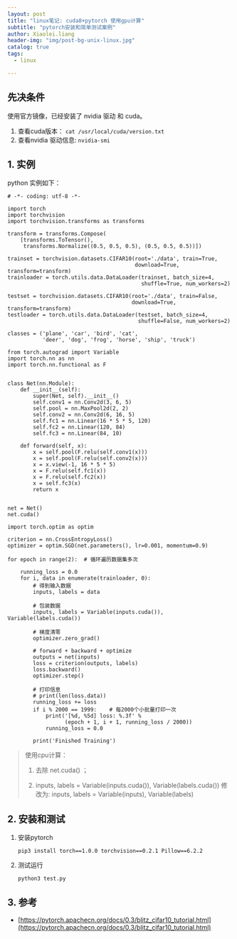 ```yaml
---
layout: post
title: "linux笔记: cuda8+pytorch 使用gpu计算"
subtitle: "pytorch安装和简单测试案例"
author: Xiaolei.liang
header-img: "img/post-bg-unix-linux.jpg"
catalog: true
tags:
  - linux

---
```

## 先决条件
使用官方镜像，已经安装了 nvidia 驱动 和 cuda。
1. 查看cuda版本： `cat /usr/local/cuda/version.txt`
2. 查看nvidia 驱动信息:  `nvidia-smi`

## 1. 实例

python 实例如下：

```
# -*- coding: utf-8 -*-

import torch
import torchvision
import torchvision.transforms as transforms

transform = transforms.Compose(
    [transforms.ToTensor(),
     transforms.Normalize((0.5, 0.5, 0.5), (0.5, 0.5, 0.5))])

trainset = torchvision.datasets.CIFAR10(root='./data', train=True,
                                        download=True, transform=transform)
trainloader = torch.utils.data.DataLoader(trainset, batch_size=4,
                                          shuffle=True, num_workers=2)

testset = torchvision.datasets.CIFAR10(root='./data', train=False,
                                       download=True, transform=transform)
testloader = torch.utils.data.DataLoader(testset, batch_size=4,
                                         shuffle=False, num_workers=2)

classes = ('plane', 'car', 'bird', 'cat',
           'deer', 'dog', 'frog', 'horse', 'ship', 'truck')

from torch.autograd import Variable
import torch.nn as nn
import torch.nn.functional as F


class Net(nn.Module):
    def __init__(self):
        super(Net, self).__init__()
        self.conv1 = nn.Conv2d(3, 6, 5)
        self.pool = nn.MaxPool2d(2, 2)
        self.conv2 = nn.Conv2d(6, 16, 5)
        self.fc1 = nn.Linear(16 * 5 * 5, 120)
        self.fc2 = nn.Linear(120, 84)
        self.fc3 = nn.Linear(84, 10)

    def forward(self, x):
        x = self.pool(F.relu(self.conv1(x)))
        x = self.pool(F.relu(self.conv2(x)))
        x = x.view(-1, 16 * 5 * 5)
        x = F.relu(self.fc1(x))
        x = F.relu(self.fc2(x))
        x = self.fc3(x)
        return x


net = Net()
net.cuda()

import torch.optim as optim

criterion = nn.CrossEntropyLoss()
optimizer = optim.SGD(net.parameters(), lr=0.001, momentum=0.9)

for epoch in range(2):  # 循环遍历数据集多次

    running_loss = 0.0
    for i, data in enumerate(trainloader, 0):
        # 得到输入数据
        inputs, labels = data

        # 包装数据
        inputs, labels = Variable(inputs.cuda()), Variable(labels.cuda())

        # 梯度清零
        optimizer.zero_grad()

        # forward + backward + optimize
        outputs = net(inputs)
        loss = criterion(outputs, labels)
        loss.backward()
        optimizer.step()

        # 打印信息
        # print(len(loss.data))
        running_loss += loss
        if i % 2000 == 1999:    # 每2000个小批量打印一次
            print('[%d, %5d] loss: %.3f' %
                  (epoch + 1, i + 1, running_loss / 2000))
            running_loss = 0.0

        print('Finished Training')

```



> 使用cpu计算：
>
> 1. 去除 net.cuda() ；
>
> 2. inputs, labels = Variable(inputs.cuda()), Variable(labels.cuda()) 修改为: inputs, labels = Variable(inputs), Variable(labels)



## 2. 安装和测试

1. 安装pytorch

   ```
   pip3 install torch==1.0.0 torchvision==0.2.1 Pillow==6.2.2
   ```

2. 测试运行

   ```
   python3 test.py
   ```



## 3. 参考

* [https://pytorch.apachecn.org/docs/0.3/blitz_cifar10_tutorial.html](https://pytorch.apachecn.org/docs/0.3/blitz_cifar10_tutorial.html)

